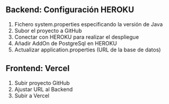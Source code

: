 ## Backend: Configuración HEROKU

1. Fichero system.properties especificando la versión de Java
2. Subor el proyecto a GitHub
3. Conectar con HEROKU para realizar el despliegue
4. Añadir AddOn de PostgreSql en HEROKU
5. Actualizar application.properties (URL de la base de datos)


## Frontend: Vercel

1. Subir proyecto GitHub
2. Ajustar URL al Backend
3. Subir a Vercel